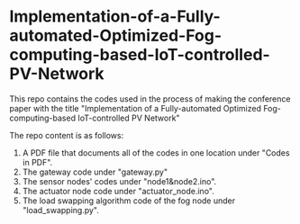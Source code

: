 # Implementation-of-a-Fully-automated-Optimized-Fog-computing-based-IoT-controlled-PV-Network
This repo contains the codes used in the process of making the conference paper with the title "Implementation of a Fully-automated Optimized Fog-computing-based IoT-controlled PV Network"

The repo content is as follows:

1. A PDF file that documents all of the codes in one location under "Codes in PDF".
2. The gateway code under "gateway.py"
3. The sensor nodes' codes under "node1&node2.ino".
4. The actuator node code under "actuator_node.ino".
5. The load swapping algorithm code of the fog node under "load_swapping.py".


